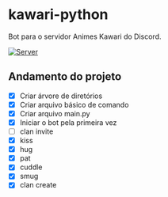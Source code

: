 # kawari-python
Bot para o servidor Animes Kawari do Discord.


[![Server](https://img.shields.io/badge/Discord-Server-%237289da?style=for-the-badge&logo=discord)](https://discord.gg/TVW6ht2)

## Andamento do projeto

- [X] Criar árvore de diretórios
- [X] Criar arquivo básico de comando
- [X] Criar arquivo main.py
- [X] Iniciar o bot pela primeira vez
- [ ] clan invite
- [X] kiss
- [X] hug
- [X] pat
- [X] cuddle
- [X] smug
- [X] clan create
